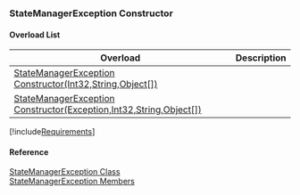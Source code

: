 ﻿### StateManagerException Constructor

#### Overload List

| Overload | Description |
| --- | --- |
| [StateManagerException Constructor(Int32,String,Object\[\])](FChoice.Common~FChoice.Common.State.StateManagerException~_ctor(Int32,String,Object[]).md) |   |
| [StateManagerException Constructor(Exception,Int32,String,Object\[\])](FChoice.Common~FChoice.Common.State.StateManagerException~_ctor(Exception,Int32,String,Object[]).md) |   |

[!include[Requirements](../partials/requirements.md)]



#### Reference

[StateManagerException Class](FChoice.Common~FChoice.Common.State.StateManagerException.md)  
[StateManagerException Members](FChoice.Common~FChoice.Common.State.StateManagerException_members.md)